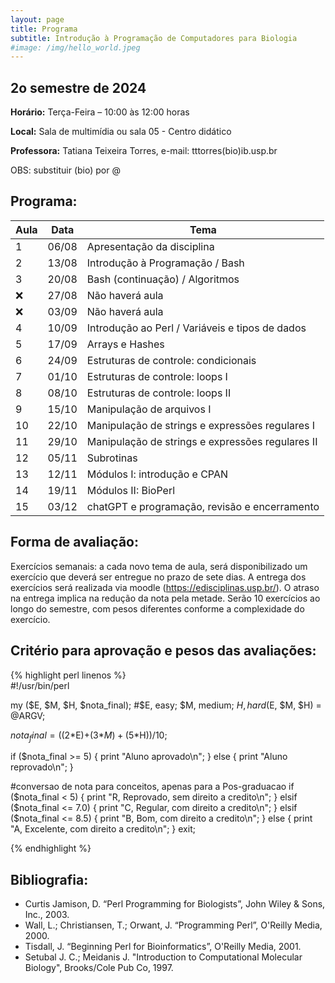 ```yaml
---
layout: page
title: Programa
subtitle: Introdução à Programação de Computadores para Biologia
#image: /img/hello_world.jpeg
---
```



## 2o semestre de 2024

**Horário:**    Terça-Feira – 10:00 às 12:00 horas

**Local:**    Sala de multimídia ou sala 05 - Centro didático  
                               
**Professora:** Tatiana Teixeira Torres, e-mail: tttorres(bio)ib.usp.br

OBS: substituir (bio) por @ 

## Programa:

| Aula | Data  | Tema                                             |
|------|-------|--------------------------------------------------|
| 1    | 06/08 | Apresentação da disciplina                       |
| 2    | 13/08 | Introdução à Programação / Bash                  |
| 3    | 20/08 | Bash (continuação) / Algoritmos                  |
| :x:  | 27/08 | Não haverá aula                                  |
| :x:  | 03/09 | Não haverá aula                                  |
| 4    | 10/09 | Introdução ao Perl / Variáveis e tipos de dados  |
| 5    | 17/09 | Arrays e Hashes                                  |
| 6    | 24/09 | Estruturas de controle: condicionais             |
| 7    | 01/10 | Estruturas de controle: loops I                  |
| 8    | 08/10 | Estruturas de controle: loops II                 |
| 9    | 15/10 | Manipulação de arquivos I                        |
| 10   | 22/10 | Manipulação de strings e expressões regulares I  |
| 11   | 29/10 | Manipulação de strings e expressões regulares II |
| 12   | 05/11 | Subrotinas                                       |
| 13   | 12/11 | Módulos I: introdução e CPAN                     |
| 14   | 19/11 | Módulos II: BioPerl                              |
| 15   | 03/12 | chatGPT e programação, revisão e encerramento    |

  

## Forma de avaliação:

Exercícios semanais: a cada novo tema de aula, será disponibilizado um exercício que deverá ser entregue no prazo de sete dias. A entrega dos exercícios será realizada via moodle (https://edisciplinas.usp.br/). O atraso na entrega implica na redução da nota pela metade. Serão 10 exercícios ao longo do semestre, com pesos diferentes conforme a complexidade do exercício. 

## Critério para aprovação e pesos das avaliações:

{% highlight perl linenos %}  
#!/usr/bin/perl

my ($E, $M, $H, $nota_final); #$E, easy; $M, medium; $H, hard
($E, $M, $H) = @ARGV; 

$nota_final = ((2*$E)+(3*$M)+(5*$H))/10;

if ($nota_final >= 5) {
  print "Aluno aprovado\n";
} else {
  print "Aluno reprovado\n";
}

#conversao de nota para conceitos, apenas para a Pos-graduacao
if ($nota_final < 5) {
  print "R, Reprovado, sem direito a credito\n";
} elsif ($nota_final <= 7.0) {
  print "C, Regular, com direito a credito\n";
} elsif ($nota_final <= 8.5) {
  print "B, Bom, com direito a credito\n";
} else {
  print "A, Excelente, com direito a credito\n";
}
exit;

{% endhighlight %}
  

## Bibliografia:

- Curtis Jamison, D. “Perl Programming for Biologists”, John Wiley & Sons, Inc., 2003.
- Wall, L.; Christiansen, T.; Orwant, J. “Programming Perl”, O'Reilly Media, 2000.
- Tisdall, J. “Beginning Perl for Bioinformatics”, O'Reilly Media, 2001.
- Setubal J. C.; Meidanis J. "Introduction to Computational Molecular Biology", Brooks/Cole Pub Co, 1997.
